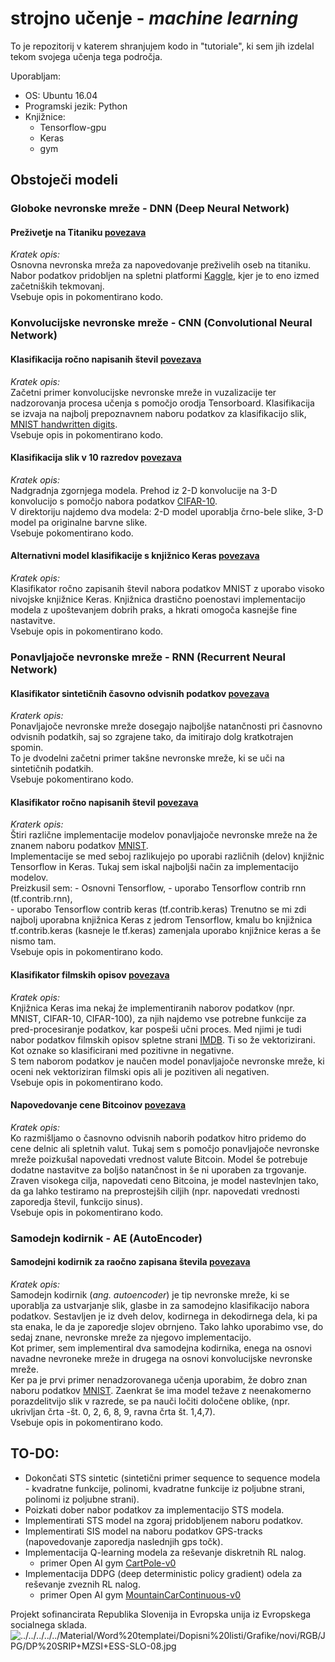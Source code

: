 # strojno učenje - *machine learning*


To je repozitorij v katerem shranjujem kodo in "tutoriale", ki sem jih izdelal tekom svojega učenja tega področja.

Uporabljam:
- OS: Ubuntu 16.04
- Programski jezik: Python
- Knjižnice:
    - Tensorflow-gpu
    - Keras
    - gym

## Obstoječi modeli
### Globoke nevronske mreže - DNN (Deep Neural Network)

#### Preživetje na Titaniku [povezava](https://github.com/jborlinic/machine_learning/blob/master/osnovni_DNN/DNN-titanik.ipynb)  
_Kratek opis:_  
Osnovna nevronska mreža za napovedovanje preživelih oseb na titaniku. Nabor podatkov pridobljen na spletni platformi [Kaggle](https://www.kaggle.com/c/titanic), kjer je to eno izmed začetniških tekmovanj.  
Vsebuje opis in pokomentirano kodo.

### Konvolucijske nevronske mreže - CNN (Convolutional Neural Network)

#### Klasifikacija ročno napisanih števil [povezava](https://github.com/jborlinic/machine_learning/blob/master/CNN_konvolucijske_mreze/CNN_s_Tensorflow.ipynb)
_Kratek opis:_  
Začetni primer konvolucijske nevronske mreže in vuzalizacije ter nadzorovanja procesa učenja s pomočjo orodja Tensorboard. Klasifikacija se izvaja na najbolj prepoznavnem naboru podatkov za klasifikacijo slik, [MNIST handwritten digits](http://yann.lecun.com/exdb/mnist/).  
Vsebuje opis in pokomentirano kodo.

#### Klasifikacija slik v 10 razredov [povezava](https://github.com/jborlinic/machine_learning/blob/master/CNN_klasifikator-barvne_slike/Konvolucijski_klasifikator_cifar-10.ipynb)
_Kratek opis:_  
Nadgradnja zgornjega modela. Prehod iz 2-D konvolucije na 3-D konvolucijo s pomočjo nabora podatkov [CIFAR-10](https://www.cs.toronto.edu/~kriz/cifar.html).  
V direktoriju najdemo dva modela: 2-D model uporablja črno-bele slike, 3-D model pa originalne barvne slike.  
Vsebuje pokomentirano kodo.

#### Alternativni model klasifikacije s knjižnico Keras [povezava](https://github.com/jborlinic/machine_learning/blob/master/CNN_mnist_keras/konvolucijska_mreza_keras.ipynb)
_Kratek opis:_  
Klasifikator ročno zapisanih števil nabora podatkov MNIST z uporabo visoko nivojske knjižnice Keras. Knjižnica drastično poenostavi implementacijo modela z upoštevanjem dobrih praks, a hkrati omogoča kasnejše fine nastavitve.  
Vsebuje opis in pokomentirano kodo.

### Ponavljajoče nevronske mreže - RNN (Recurrent Neural Network)

#### Klasifikator sintetičnih časovno odvisnih podatkov [povezava](https://github.com/jborlinic/machine_learning/blob/master/RNN_sinteticni_podatki/SinteticRNN_p1.ipynb)
_Kraterk opis:_  
Ponavljajoče nevronske mreže dosegajo najboljše natančnosti pri časnovno odvisnih podatkih, saj so zgrajene tako, da imitirajo dolg kratkotrajen spomin.  
To je dvodelni začetni primer takšne nevronske mreže, ki se uči na sintetičnih podatkih.  
Vsebuje pokomentirano kodo.

#### Klasifikator ročno napisanih števil [povezava](https://github.com/jborlinic/machine_learning/tree/master/RNN_klasifikator_mnist)
_Kraterk opis:_  
Štiri različne implementacije modelov ponavljajoče nevronske mreže na že znanem naboru podatkov [MNIST](http://yann.lecun.com/exdb/mnist/).  
Implementacije se med seboj razlikujejo po uporabi različnih (delov) knjižnic Tensorflow in Keras. Tukaj sem iskal najboljši način za implementacijo modelov.  
Preizkusil sem:
    - Osnovni Tensorflow,
    - uporabo Tensorflow contrib rnn (tf.contrib.rnn),  
    - uporabo Tensorflow contrib keras (tf.contrib.keras)
Trenutno se mi zdi najbolj uporabna knjižnica Keras z jedrom Tensorflow, kmalu bo knjižnica tf.contrib.keras (kasneje le tf.keras) zamenjala uporabo knjižnice keras a še nismo tam.  
Vsebuje opis in pokomentirano kodo.

#### Klasifikator filmskih opisov [povezava](https://github.com/jborlinic/machine_learning/tree/master/RNN_klasifikator_IMDB)
_Kratek opis:_  
Knjižnica Keras ima nekaj že implementiranih naborov podatkov (npr. MNIST, CIFAR-10, CIFAR-100), za njih najdemo vse potrebne funkcije za pred-procesiranje podatkov, kar pospeši učni proces.  Med njimi je tudi nabor podatkov filmskih opisov spletne strani [IMDB](http://www.imdb.com). Ti so že vektorizirani. Kot oznake so klasificirani med pozitivne in negativne.  
S tem naborom podatkov je naučen model ponavljajoče nevronske mreže, ki oceni nek vektoriziran filmski opis ali je pozitiven ali negativen.  
Vsebuje opis in pokomentirano kodo.

#### Napovedovanje cene Bitcoinov [povezava](https://github.com/jborlinic/machine_learning/tree/master/RNN_bitcoin)
_Kratek opis:_  
Ko razmišljamo o časnovno odvisnih naborih podatkov hitro pridemo do cene delnic ali spletnih valut. Tukaj sem s pomočjo ponavljajoče nevronske mreže poizkušal napovedati vrednost valute Bitcoin. Model še potrebuje dodatne nastavitve za boljšo natančnost in še ni uporaben za trgovanje.  
Zraven visokega cilja, napovedati ceno Bitcoina, je model nastevlnjen tako, da ga lahko testiramo na preprostejših ciljih (npr. napovedati vrednosti zaporedja števil, funkcijo sinus).  
Vsebuje opis in pokomentirano kodo.

### Samodejn kodirnik - AE (AutoEncoder)
#### Samodejni kodirnik za raočno zapisana števila [povezava](https://github.com/jborlinic/machine_learning/tree/master/AE_mnist)
_Kratek opis:_  
Samodejn kodirnik (_ang. autoencoder_) je tip nevronske mreže, ki se uporablja za ustvarjanje slik, glasbe in za samodejno klasifikacijo nabora podatkov. Sestavljen je iz dveh delov, kodirnega in dekodirnega dela, ki pa sta enaka, le da je zaporedje slojev obrnjeno. Tako lahko uporabimo vse, do sedaj znane, nevronske mreže za njegovo implementacijo.  
Kot primer, sem implementiral dva samodejna kodirnika, enega na osnovi navadne nevroneke mreže in drugega na osnovi konvolucijske nevronske mreže.  
Ker pa je prvi primer nenadzorovanega učenja uporabim, že dobro znan naboru podatkov [MNIST](http://yann.lecun.com/exdb/mnist/). Zaenkrat še ima model težave z neenakomerno porazdelitvijo slik v razrede, se pa nauči ločiti določene oblike, (npr. ukrivljan črta -št. 0, 2, 6, 8, 9, ravna črta št. 1,4,7).  
Vsebuje opis in pokomentirano kodo.

## TO-DO:

- Dokončati STS sintetic (sintetični primer sequence to sequence modela - kvadratne funkcije, polinomi, kvadratne funkcije iz poljubne strani, polinomi iz poljubne strani).
- Poizkati dober nabor podatkov za implementacijo STS modela.
- Implementirati STS model na zgoraj pridobljenem naboru podatkov.
- Implementirati SIS model na naboru podatkov GPS-tracks (napovedovanje zaporedja naslednjih gps točk).
- Implementacija Q-learning modela za reševanje diskretnih RL nalog.
    -  primer Open AI gym [CartPole-v0](https://gym.openai.com/envs)
- Implementacija DDPG (deep deterministic policy gradient) odela za reševanje zveznih RL nalog.
    -  primer Open AI gym [MountainCarContinuous-v0](https://gym.openai.com/envs)







Projekt sofinancirata Republika Slovenija in Evropska unija iz Evropskega socialnega sklada. ![../../../../../Material/Word%20templatei/Dopisni%20listi/Grafike/novi/RGB/JPG/DP%20SRIP+MZSI+ESS-SLO-08.jpg](file:///C:/Users/UPORAB~1/AppData/Local/Temp/msohtmlclip1/01/clip_image002.jpg)

 
